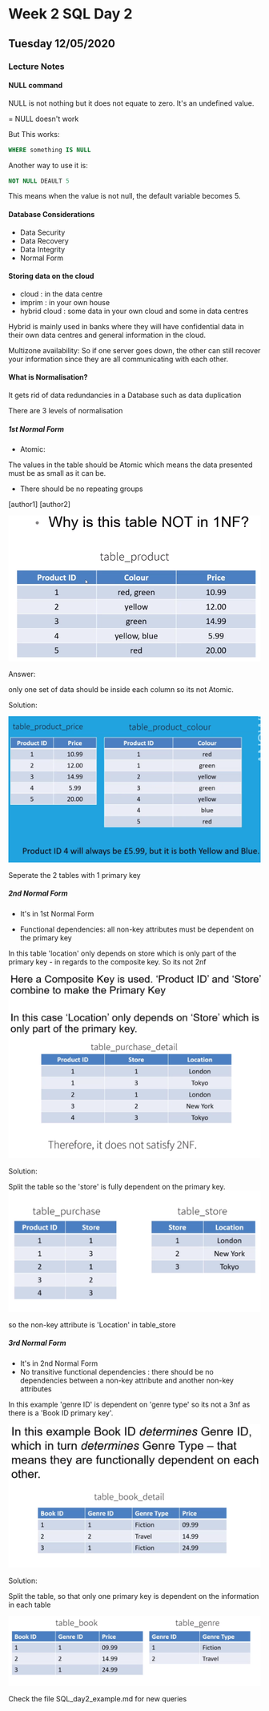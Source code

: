 # Week 2  SQL Day 2
## Tuesday 12/05/2020
### Lecture Notes


#### NULL command

NULL is not nothing but it does not equate to zero. It's an undefined value.

= NULL doesn't work

But This works:

``` SQL
WHERE something IS NULL
```
Another way to use it is:

``` SQL
NOT NULL DEAULT 5
```
This means when the value is not null, the default variable becomes 5.

#### Database Considerations
- Data Security
- Data Recovery
- Data Integrity
- Normal Form

#### Storing data on the cloud
- cloud : in the data centre
- imprim : in your own house
- hybrid cloud : some data in your own cloud and some in data centres

Hybrid is mainly used in banks where they will have confidential data in their own data centres and general information in the cloud.

Multizone availability: So if one server goes down, the other can still recover your information since they are all communicating with each other.

#### What is Normalisation?


It gets rid of data redundancies in a Database such as data duplication


There are 3 levels of normalisation

##### 1st Normal Form


- Atomic:

The values in the table should be Atomic which means the data presented must be as small as it can be.

- There should be no repeating groups

[author1] [author2]

![](assets/SQL_day2-b2de1785.PNG)

Answer:

only one set of data should be inside each column so its not Atomic.

Solution:

![](assets/SQL_day2-eebe38a1.PNG)

Seperate the 2 tables with 1 primary key

##### 2nd Normal Form

- It's in 1st Normal Form


- Functional dependencies: all non-key attributes must be dependent on the primary key

In this table 'location' only depends on store which is only part of the primary key - in regards to the composite key. So its not 2nf

![](assets/SQL_day2-45f5e101.PNG)

Solution:

Split the table so the 'store' is fully dependent on the primary key.
![](assets/SQL_day2-ff5e3674.PNG)

so the non-key attribute is 'Location' in table_store

##### 3rd Normal Form

- It's in 2nd Normal Form
- No transitive functional dependencies : there should be no dependencies between a non-key attribute and another non-key attributes

In this example 'genre ID' is dependent on 'genre type' so its not a 3nf as there is a 'Book ID primary key'.

![](assets/SQL_day2-107bdedf.PNG)

Solution:

Split the table, so that only one primary key is dependent on the information in each table  


![](assets/SQL_day2-7f7b1694.PNG)


Check the file SQL_day2_example.md for new queries

####
####
####
